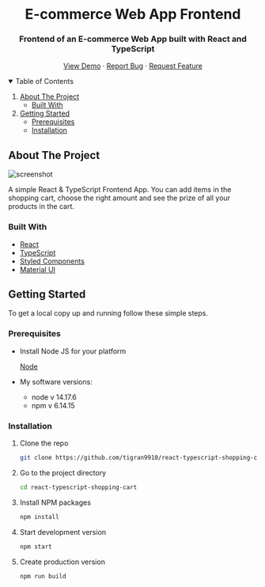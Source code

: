 <!-- PROJECT LOGO -->
<br />
<p align="center">

  <h1 align="center">E-commerce Web App Frontend</h1>
    
<h3 align="center">Frontend of an E-commerce Web App built with React and TypeScript</h3>

  <p align="center">
    <a href="https://tigran-projects-shopping-cart.netlify.app/">View Demo</a>
    ·
    <a href="https://github.com/tigran9910/react-typescript-shopping-cart/issues">Report Bug</a>
    ·
    <a href="https://github.com/tigran9910/react-typescript-shopping-cart/issues">Request Feature</a>
</p>

<!-- TABLE OF CONTENTS -->
<details open="open">
  <summary>Table of Contents</summary>
  <ol>
    <li>
      <a href="#about-the-project">About The Project</a>
      <ul>
        <li><a href="#built-with">Built With</a></li>
      </ul>
    </li>
    <li>
      <a href="#getting-started">Getting Started</a>
      <ul>
        <li><a href="#prerequisites">Prerequisites</a></li>
        <li><a href="#installation">Installation</a></li>
      </ul>
    </li>
</details>

<!-- ABOUT THE PROJECT -->

## About The Project

![screenshot](https://user-images.githubusercontent.com/90608993/133671127-29e840c8-c924-4409-b47b-5b33701b182e.PNG)

A simple React & TypeScript Frontend App. You can add items in the shopping cart, choose the right amount and see the prize of all your products in the cart.

### Built With

- [React](https://reactjs.org/)
- [TypeScript](https://www.typescriptlang.org/)
- [Styled Components](https://styled-components.com/)
- [Material UI](https://mui.com/)

<!-- GETTING STARTED -->

## Getting Started

To get a local copy up and running follow these simple steps.

### Prerequisites

- Install Node JS for your platform

  [Node](https://nodejs.org/en/download/)

- My software versions:
  - node v 14.17.6
  - npm v 6.14.15

### Installation

1. Clone the repo

   ```sh
   git clone https://github.com/tigran9910/react-typescript-shopping-cart.git
   ```

2. Go to the project directory

   ```sh
   cd react-typescript-shopping-cart
   ```

3. Install NPM packages

   ```sh
   npm install
   ```

4. Start development version

   ```sh
   npm start
   ```

5. Create production version

   ```sh
   npm run build
   ```
